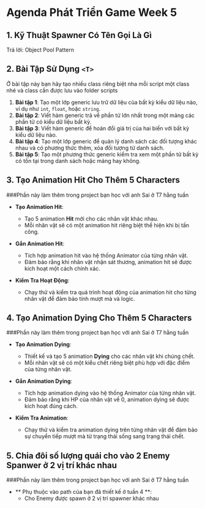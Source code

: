 # Agenda Phát Triển Game Week 5

## 1. Kỹ Thuật Spawner<T> Có Tên Gọi Là Gì

Trả lời: Object Pool Pattern

## 2. Bài Tập Sử Dụng `<T>`

Ở bài tập này bạn hãy tạo nhiều class riêng biệt nha mỗi script một class nhé và class cần được lưu vào folder scripts

1.  **Bài tập 1**: Tạo một lớp generic lưu trữ dữ liệu của bất kỳ kiểu dữ liệu nào, ví dụ như `int`, `float`, hoặc `string`.
2.  **Bài tập 2**: Viết hàm generic trả về phần tử lớn nhất trong một mảng các phần tử có kiểu dữ liệu bất kỳ.
3.  **Bài tập 3**: Viết hàm generic để hoán đổi giá trị của hai biến với bất kỳ kiểu dữ liệu nào.
4.  **Bài tập 4**: Tạo một lớp generic để quản lý danh sách các đối tượng khác nhau và có phương thức thêm, xóa đối tượng từ danh sách.
5.  **Bài tập 5**: Tạo một phương thức generic kiểm tra xem một phần tử bất kỳ có tồn tại trong danh sách hoặc mảng hay không.

## 3. Tạo Animation Hit Cho Thêm 5 Characters

###Phần này làm thêm trong project bạn học với anh Sai ở T7 hằng tuần

- **Tạo Animation Hit**:

  - Tạo 5 animation **Hit** mới cho các nhân vật khác nhau.
  - Mỗi nhân vật sẽ có một animation hit riêng biệt thể hiện khi bị tấn công.

- **Gắn Animation Hit**:

  - Tích hợp animation hit vào hệ thống Animator của từng nhân vật.
  - Đảm bảo rằng khi nhân vật nhận sát thương, animation hit sẽ được kích hoạt một cách chính xác.

- **Kiểm Tra Hoạt Động**:
  - Chạy thử và kiểm tra quá trình hoạt động của animation hit cho từng nhân vật để đảm bảo tính mượt mà và logic.

## 4. Tạo Animation Dying Cho Thêm 5 Characters

###Phần này làm thêm trong project bạn học với anh Sai ở T7 hằng tuần

- **Tạo Animation Dying**:

  - Thiết kế và tạo 5 animation **Dying** cho các nhân vật khi chúng chết.
  - Mỗi nhân vật sẽ có một kiểu chết riêng biệt phù hợp với đặc điểm của từng nhân vật.

- **Gắn Animation Dying**:

  - Tích hợp animation dying vào hệ thống Animator của từng nhân vật.
  - Đảm bảo rằng khi HP của nhân vật về 0, animation dying sẽ được kích hoạt đúng cách.

- **Kiểm Tra Animation**:
  - Chạy thử và kiểm tra animation dying trên từng nhân vật để đảm bảo sự chuyển tiếp mượt mà từ trạng thái sống sang trạng thái chết.

## 5. Chia đôi số lượng quái cho vào 2 Enemy Spanwer ở 2 vị trí khác nhau

###Phần này làm thêm trong project bạn học với anh Sai ở T7 hằng tuần

- ** Phụ thuộc vào path của bạn đã thiết kế ở tuần 4 **:
  - Cho Enemy được spawn ở 2 vị trí spawner khác nhau
